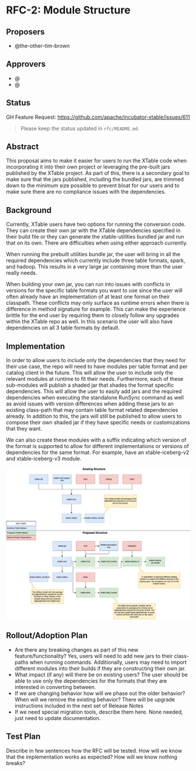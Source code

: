 <!--
  Licensed to the Apache Software Foundation (ASF) under one or more
  contributor license agreements.  See the NOTICE file distributed with
  this work for additional information regarding copyright ownership.
  The ASF licenses this file to You under the Apache License, Version 2.0
  (the "License"); you may not use this file except in compliance with
  the License.  You may obtain a copy of the License at

       http://www.apache.org/licenses/LICENSE-2.0

  Unless required by applicable law or agreed to in writing, software
  distributed under the License is distributed on an "AS IS" BASIS,
  WITHOUT WARRANTIES OR CONDITIONS OF ANY KIND, either express or implied.
  See the License for the specific language governing permissions and
  limitations under the License.
-->
# RFC-2: Module Structure

## Proposers

- @the-other-tim-brown

## Approvers
- @<approver1 github username>
- @<approver2 github username>

## Status

GH Feature Request: https://github.com/apache/incubator-xtable/issues/611

> Please keep the status updated in `rfc/README.md`.

## Abstract
This proposal aims to make it easier for users to run the XTable code when incorporating it into their own project or leveraging the pre-built jars published by the XTable project.
As part of this, there is a secondary goal to make sure that the jars published, including the bundled jars, are trimmed down to the minimum size possible to prevent bloat for our users and to make sure there are no compliance issues with the dependencies. 

## Background
Currently, XTable users have two options for running the conversion code.
They can create their own jar with the XTable dependencies specified in their build file or they can generate the xtable-utilities bundled jar and run that on its own.
There are difficulties when using either approach currently.

When running the prebuilt utilities bundle jar, the user will bring in all the required dependencies which currently include three table formats, spark, and hadoop. 
This results in a very large jar containing more than the user really needs.

When building your own jar, you can run into issues with conflicts in versions for the specific table formats you want to use since the user will often already have an implementation of at least one format on their classpath. 
These conflicts may only surface as runtime errors when there is difference in method signature for example. 
This can make the experience brittle for the end user by requiring them to closely follow any upgrades within the XTable repo as well.
In this scenario the user will also have dependencies on all 3 table formats by default.

## Implementation
In order to allow users to include only the dependencies that they need for their use case, the repo will need to have modules per table format and per catalog client in the future.
This will allow the user to include only the relevant modules at runtime to fit their needs. Furthermore, each of these sub-modules will publish a shaded jar that shades the format specific dependencies. 
This will allow the user to easily add jars and the required dependencies when executing the standalone RunSync command as well as avoid issues with version differences when adding these jars to an existing class-path that may contain table format related dependencies already.
In addition to this, the jars will still be published to allow users to compose their own shaded jar if they have specific needs or customizations that they want.

We can also create these modules with a suffix indicating which version of the format is supported to allow for different implementations or versions of dependencies for the same format. For example, have an xtable-iceberg-v2 and xtable-iceberg-v3 module. 

![img.png](assets/images/xtable_dependencies.jpg)

## Rollout/Adoption Plan

- Are there any breaking changes as part of this new feature/functionality?
Yes, users will need to add new jars to their class-paths when running commands. Additionally, users may need to import different modules into their builds if they are constructing their own jar.
- What impact (if any) will there be on existing users?
The user should be able to use only the dependencies for the formats that they are interested in converting between.
- If we are changing behavior how will we phase out the older behavior? When will we remove the existing behavior?
There will be upgrade instructions included in the next set of Release Notes
- If we need special migration tools, describe them here.
None needed, just need to update documentation.

## Test Plan

Describe in few sentences how the RFC will be tested. How will we know that the implementation works as expected? How will we know nothing breaks?
